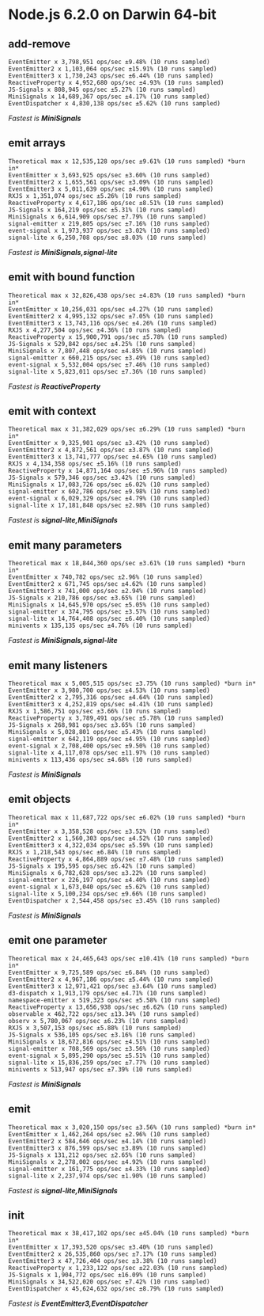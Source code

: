 # Node.js 6.2.0 on Darwin 64-bit

## add-remove
    EventEmitter x 3,798,951 ops/sec ±9.48% (10 runs sampled)
    EventEmitter2 x 1,103,064 ops/sec ±15.91% (10 runs sampled)
    EventEmitter3 x 1,730,243 ops/sec ±6.44% (10 runs sampled)
    ReactiveProperty x 4,952,680 ops/sec ±4.93% (10 runs sampled)
    JS-Signals x 808,945 ops/sec ±5.27% (10 runs sampled)
    MiniSignals x 14,689,367 ops/sec ±4.17% (10 runs sampled)
    EventDispatcher x 4,830,138 ops/sec ±5.62% (10 runs sampled)

*Fastest is __MiniSignals__*

## emit arrays
    Theoretical max x 12,535,128 ops/sec ±9.61% (10 runs sampled) *burn in*
    EventEmitter x 3,693,925 ops/sec ±3.60% (10 runs sampled)
    EventEmitter2 x 1,655,561 ops/sec ±3.09% (10 runs sampled)
    EventEmitter3 x 5,011,639 ops/sec ±4.90% (10 runs sampled)
    RXJS x 1,351,074 ops/sec ±5.26% (10 runs sampled)
    ReactiveProperty x 4,617,186 ops/sec ±8.51% (10 runs sampled)
    JS-Signals x 164,219 ops/sec ±5.31% (10 runs sampled)
    MiniSignals x 6,614,909 ops/sec ±7.79% (10 runs sampled)
    signal-emitter x 219,805 ops/sec ±7.16% (10 runs sampled)
    event-signal x 1,973,937 ops/sec ±3.02% (10 runs sampled)
    signal-lite x 6,250,708 ops/sec ±8.03% (10 runs sampled)

*Fastest is __MiniSignals,signal-lite__*

## emit with bound function
    Theoretical max x 32,826,438 ops/sec ±4.83% (10 runs sampled) *burn in*
    EventEmitter x 10,256,031 ops/sec ±4.27% (10 runs sampled)
    EventEmitter2 x 4,995,132 ops/sec ±7.05% (10 runs sampled)
    EventEmitter3 x 13,743,116 ops/sec ±4.26% (10 runs sampled)
    RXJS x 4,277,504 ops/sec ±4.36% (10 runs sampled)
    ReactiveProperty x 15,900,791 ops/sec ±5.78% (10 runs sampled)
    JS-Signals x 529,842 ops/sec ±4.25% (10 runs sampled)
    MiniSignals x 7,807,448 ops/sec ±4.85% (10 runs sampled)
    signal-emitter x 660,215 ops/sec ±3.49% (10 runs sampled)
    event-signal x 5,532,004 ops/sec ±7.46% (10 runs sampled)
    signal-lite x 5,823,011 ops/sec ±7.36% (10 runs sampled)

*Fastest is __ReactiveProperty__*

## emit with context
    Theoretical max x 31,382,029 ops/sec ±6.29% (10 runs sampled) *burn in*
    EventEmitter x 9,325,901 ops/sec ±3.42% (10 runs sampled)
    EventEmitter2 x 4,872,561 ops/sec ±3.87% (10 runs sampled)
    EventEmitter3 x 13,741,777 ops/sec ±4.65% (10 runs sampled)
    RXJS x 4,134,358 ops/sec ±5.16% (10 runs sampled)
    ReactiveProperty x 14,871,164 ops/sec ±5.96% (10 runs sampled)
    JS-Signals x 579,346 ops/sec ±3.42% (10 runs sampled)
    MiniSignals x 17,083,726 ops/sec ±6.02% (10 runs sampled)
    signal-emitter x 602,786 ops/sec ±9.98% (10 runs sampled)
    event-signal x 6,029,329 ops/sec ±4.79% (10 runs sampled)
    signal-lite x 17,181,848 ops/sec ±2.98% (10 runs sampled)

*Fastest is __signal-lite,MiniSignals__*

## emit many parameters
    Theoretical max x 18,844,360 ops/sec ±3.61% (10 runs sampled) *burn in*
    EventEmitter x 740,782 ops/sec ±2.96% (10 runs sampled)
    EventEmitter2 x 671,745 ops/sec ±4.62% (10 runs sampled)
    EventEmitter3 x 741,000 ops/sec ±2.94% (10 runs sampled)
    JS-Signals x 210,786 ops/sec ±3.65% (10 runs sampled)
    MiniSignals x 14,645,970 ops/sec ±5.05% (10 runs sampled)
    signal-emitter x 374,795 ops/sec ±3.57% (10 runs sampled)
    signal-lite x 14,764,408 ops/sec ±6.40% (10 runs sampled)
    minivents x 135,135 ops/sec ±4.76% (10 runs sampled)

*Fastest is __MiniSignals,signal-lite__*

## emit many listeners
    Theoretical max x 5,005,515 ops/sec ±3.75% (10 runs sampled) *burn in*
    EventEmitter x 3,980,700 ops/sec ±4.53% (10 runs sampled)
    EventEmitter2 x 2,795,316 ops/sec ±4.64% (10 runs sampled)
    EventEmitter3 x 4,252,819 ops/sec ±4.41% (10 runs sampled)
    RXJS x 1,586,751 ops/sec ±3.66% (10 runs sampled)
    ReactiveProperty x 3,789,491 ops/sec ±5.78% (10 runs sampled)
    JS-Signals x 268,981 ops/sec ±3.65% (10 runs sampled)
    MiniSignals x 5,028,801 ops/sec ±5.43% (10 runs sampled)
    signal-emitter x 642,119 ops/sec ±4.95% (10 runs sampled)
    event-signal x 2,708,400 ops/sec ±9.50% (10 runs sampled)
    signal-lite x 4,117,078 ops/sec ±11.97% (10 runs sampled)
    minivents x 113,436 ops/sec ±4.68% (10 runs sampled)

*Fastest is __MiniSignals__*

## emit objects
    Theoretical max x 11,687,722 ops/sec ±6.02% (10 runs sampled) *burn in*
    EventEmitter x 3,358,528 ops/sec ±3.52% (10 runs sampled)
    EventEmitter2 x 1,560,303 ops/sec ±4.52% (10 runs sampled)
    EventEmitter3 x 4,322,034 ops/sec ±5.59% (10 runs sampled)
    RXJS x 1,218,543 ops/sec ±6.84% (10 runs sampled)
    ReactiveProperty x 4,864,889 ops/sec ±7.48% (10 runs sampled)
    JS-Signals x 195,595 ops/sec ±6.42% (10 runs sampled)
    MiniSignals x 6,782,628 ops/sec ±3.22% (10 runs sampled)
    signal-emitter x 226,197 ops/sec ±4.40% (10 runs sampled)
    event-signal x 1,673,040 ops/sec ±5.62% (10 runs sampled)
    signal-lite x 5,100,234 ops/sec ±9.66% (10 runs sampled)
    EventDispatcher x 2,544,458 ops/sec ±3.45% (10 runs sampled)

*Fastest is __MiniSignals__*

## emit one parameter
    Theoretical max x 24,465,643 ops/sec ±10.41% (10 runs sampled) *burn in*
    EventEmitter x 9,725,589 ops/sec ±6.84% (10 runs sampled)
    EventEmitter2 x 4,967,186 ops/sec ±5.44% (10 runs sampled)
    EventEmitter3 x 12,971,421 ops/sec ±3.64% (10 runs sampled)
    d3-dispatch x 1,913,179 ops/sec ±4.71% (10 runs sampled)
    namespace-emitter x 519,323 ops/sec ±5.58% (10 runs sampled)
    ReactiveProperty x 13,656,938 ops/sec ±6.62% (10 runs sampled)
    observable x 462,722 ops/sec ±13.34% (10 runs sampled)
    observ x 5,780,067 ops/sec ±6.23% (10 runs sampled)
    RXJS x 3,507,153 ops/sec ±5.88% (10 runs sampled)
    JS-Signals x 536,105 ops/sec ±3.16% (10 runs sampled)
    MiniSignals x 18,672,816 ops/sec ±4.51% (10 runs sampled)
    signal-emitter x 708,569 ops/sec ±3.56% (10 runs sampled)
    event-signal x 5,895,290 ops/sec ±5.51% (10 runs sampled)
    signal-lite x 15,836,259 ops/sec ±7.77% (10 runs sampled)
    minivents x 513,947 ops/sec ±7.39% (10 runs sampled)

*Fastest is __MiniSignals__*

## emit
    Theoretical max x 3,020,150 ops/sec ±3.56% (10 runs sampled) *burn in*
    EventEmitter x 1,462,264 ops/sec ±2.96% (10 runs sampled)
    EventEmitter2 x 584,646 ops/sec ±4.14% (10 runs sampled)
    EventEmitter3 x 876,599 ops/sec ±3.89% (10 runs sampled)
    JS-Signals x 131,212 ops/sec ±2.65% (10 runs sampled)
    MiniSignals x 2,278,002 ops/sec ±4.92% (10 runs sampled)
    signal-emitter x 161,775 ops/sec ±4.33% (10 runs sampled)
    signal-lite x 2,237,974 ops/sec ±1.90% (10 runs sampled)

*Fastest is __signal-lite,MiniSignals__*

## init
    Theoretical max x 38,417,102 ops/sec ±45.04% (10 runs sampled) *burn in*
    EventEmitter x 17,393,520 ops/sec ±3.40% (10 runs sampled)
    EventEmitter2 x 26,535,860 ops/sec ±7.17% (10 runs sampled)
    EventEmitter3 x 47,726,404 ops/sec ±3.38% (10 runs sampled)
    ReactiveProperty x 1,233,122 ops/sec ±22.03% (10 runs sampled)
    JS-Signals x 1,904,772 ops/sec ±16.09% (10 runs sampled)
    MiniSignals x 34,522,020 ops/sec ±7.42% (10 runs sampled)
    EventDispatcher x 45,624,632 ops/sec ±8.79% (10 runs sampled)

*Fastest is __EventEmitter3,EventDispatcher__*
